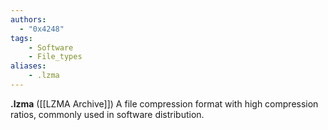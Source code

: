 ```yaml
---
authors:
  - "0x4248"
tags:
    - Software
    - File_types
aliases:
    - .lzma
---
```

**.lzma** ([[LZMA Archive]]) A file compression format with high compression ratios, commonly used in software distribution.
